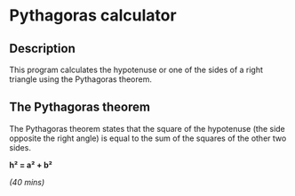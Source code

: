 # Pythagoras calculator
## Description
This program calculates the hypotenuse or one of the sides of a right triangle using the Pythagoras theorem.

## The Pythagoras theorem
The Pythagoras theorem states that the square of the hypotenuse (the side opposite the right angle) is equal to the sum of the squares of the other two sides.

**h² = a² + b²**

*(40 mins)*
